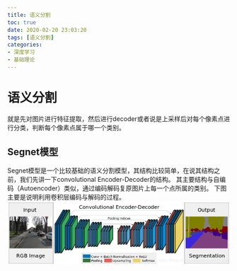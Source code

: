 ```yaml
---
title: 语义分割
toc: true
date: 2020-02-20 23:03:20
tags: [语义分割]
categories:
- 深度学习
- 基础理论
---
```


# 语义分割
<!--more-->
就是先对图片进行特征提取，然后进行decoder或者说是上采样后对每个像素点进行分类，判断每个像素点属于哪一个类别。

## Segnet模型
Segnet模型是一个比较基础的语义分割模型，其结构比较简单，在说其结构之前，我们先讲一下convolutional Encoder-Decoder的结构。
其主要结构与自编码（Autoencoder）类似，通过编码解码复原图片上每一个点所属的类别。
下图主要是说明利用卷积层编码与解码的过程。
![](_attachments/94dd961f7b633882e528056801fa8923.png)

